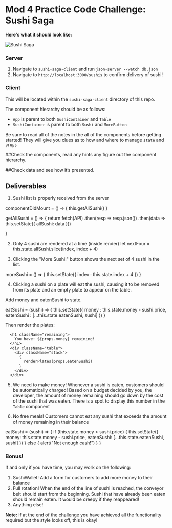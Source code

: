 # Mod 4 Practice Code Challenge: Sushi Saga
**Here's what it should look like:**

![Sushi Saga](https://raw.githubusercontent.com/learn-co-curriculum/React-Practice-Code-Challenge/master/sushi-saga-demo.gif)

### Server
1. Navigate to `sushi-saga-client` and run `json-server --watch db.json`
2. Navigate to `http://localhost:3000/sushis` to confirm delivery of sushi!


### Client
This will be located within the `sushi-saga-client` directory of this repo. 

The component hierarchy should be as follows:
- `App` is parent to both `SushiContainer` and `Table`
- `SushiContainer` is parent to both `Sushi` and `MoreButton`

Be sure to read all of the notes in the all of the components before getting started! They will give you clues as to how and where to manage `state` and `props`

##Check the components, read any hints any figure out the component hierarchy.

##Check data and see how it’s presented.

## Deliverables
1. Sushi list is properly received from the server


 componentDidMount = () => {
    this.getAllSushi()
  }

  getAllSushi = () => {
    return fetch(API)
      .then(resp => resp.json())
      .then(data => this.setState({
        allSushi: data
      }))
    
  }


2. Only 4 sushi are rendered at a time
(inside render)
    let nextFour = this.state.allSushi.slice(index, index + 4)


3. Clicking the "More Sushi!" button shows the next set of 4 sushi in the list.

 moreSushi = () => {
    this.setState({
      index : this.state.index + 4
    })
  }



4. Clicking a sushi on a plate will eat the sushi, causing it to be removed from its plate and an empty plate to appear on the table.

Add money and eatenSushi to state.

  eatSushi = (sushi) => {
    this.setState({
      money : this.state.money - sushi.price,
      eatenSushi : [...this.state.eatenSushi, sushi]
    })
  }

  Then render the plates:

      <h1 className="remaining">
        You have: ${props.money} remaining!
      </h1>
      <div className="table">
        <div className="stack">
          {
            renderPlates(props.eatenSushi)
          }
        </div>
      </div>


5. We need to make money! Whenever a sushi is eaten, customers should be automatically charged! Based on a budget decided by you, the developer, the amount of money remaining should go down by the cost of the sushi that was eaten. There is a spot to display this number in the `Table` component

6. No free meals! Customers cannot eat any sushi that exceeds the amount of money remaining in their balance

  eatSushi = (sushi) => {
    if (this.state.money > sushi.price) {
      this.setState({
        money: this.state.money - sushi.price,
        eatenSushi: [...this.state.eatenSushi, sushi]
      })
    }
    else { alert("Not enough cash!") }
  }

### Bonus!

If and only if you have time, you may work on the following:

1. SushiWallet! Add a form for customers to add more money to their balance
2. Full rotation! When the end of the line of sushi is reached, the conveyor belt should start from the beginning. Sushi that have already been eaten should remain eaten. It would be creepy if they reappeared!
3. Anything else!

**Note:** If at the end of the challenge you have achieved all the functionality required but the style looks off, this is okay!
